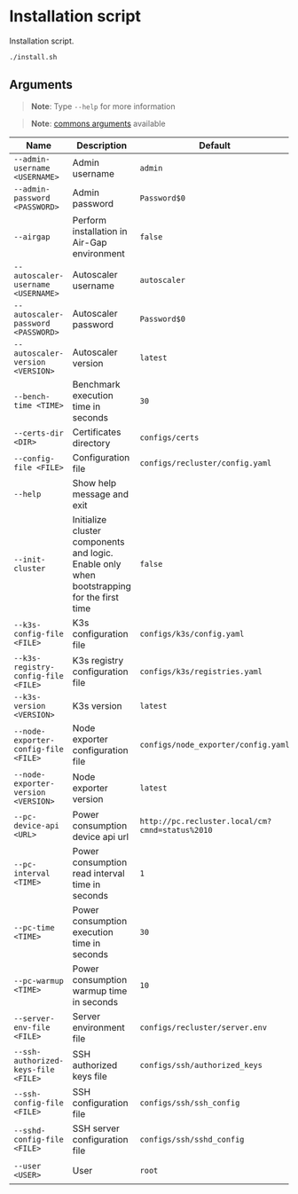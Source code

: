 # Installation script

Installation script.

```sh
./install.sh
```

## Arguments

> **Note**: Type `--help` for more information

> **Note**: [commons arguments](../scripts/README.md#commons-arguments) available

| **Name**                             | **Description**                                                                            | **Default**                                     | **Values**                |
| ------------------------------------ | ------------------------------------------------------------------------------------------ | ----------------------------------------------- | ------------------------- |
| `--admin-username <USERNAME>`        | Admin username                                                                             | `admin`                                         | Any valid username        |
| `--admin-password <PASSWORD>`        | Admin password                                                                             | `Password$0`                                    | Any valid password        |
| `--airgap`                           | Perform installation in Air-Gap environment                                                | `false`                                         |
| `--autoscaler-username <USERNAME>`   | Autoscaler username                                                                        | `autoscaler`                                    | Any valid username        |
| `--autoscaler-password <PASSWORD>`   | Autoscaler password                                                                        | `Password$0`                                    | Any valid password        |
| `--autoscaler-version <VERSION>`     | Autoscaler version                                                                         | `latest`                                        | Any Autoscaler version    |
| `--bench-time <TIME>`                | Benchmark execution time in seconds                                                        | `30`                                            | Any positive number       |
| `--certs-dir <DIR>`                  | Certificates directory                                                                     | `configs/certs`                                 | Any valid directory       |
| `--config-file <FILE>`               | Configuration file                                                                         | `configs/recluster/config.yaml`                 | Any valid file            |
| `--help`                             | Show help message and exit                                                                 |
| `--init-cluster`                     | Initialize cluster components and logic. Enable only when bootstrapping for the first time | `false`                                         |
| `--k3s-config-file <FILE>`           | K3s configuration file                                                                     | `configs/k3s/config.yaml`                       | Any valid file            |
| `--k3s-registry-config-file <FILE>`  | K3s registry configuration file                                                            | `configs/k3s/registries.yaml`                   | Any valid file            |
| `--k3s-version <VERSION>`            | K3s version                                                                                | `latest`                                        | Any K3s version           |
| `--node-exporter-config-file <FILE>` | Node exporter configuration file                                                           | `configs/node_exporter/config.yaml`             | Any valid file            |
| `--node-exporter-version <VERSION>`  | Node exporter version                                                                      | `latest`                                        | Any Node exporter version |
| `--pc-device-api <URL>`              | Power consumption device api url                                                           | `http://pc.recluster.local/cm?cmnd=status%2010` | Any valid URL             |
| `--pc-interval <TIME>`               | Power consumption read interval time in seconds                                            | `1`                                             | Any positive number       |
| `--pc-time <TIME>`                   | Power consumption execution time in seconds                                                | `30`                                            | Any positive number       |
| `--pc-warmup <TIME>`                 | Power consumption warmup time in seconds                                                   | `10`                                            | Any positive number       |
| `--server-env-file <FILE>`           | Server environment file                                                                    | `configs/recluster/server.env`                  | Any valid file            |
| `--ssh-authorized-keys-file <FILE>`  | SSH authorized keys file                                                                   | `configs/ssh/authorized_keys`                   | Any valid file            |
| `--ssh-config-file <FILE>`           | SSH configuration file                                                                     | `configs/ssh/ssh_config`                        | Any valid file            |
| `--sshd-config-file <FILE>`          | SSH server configuration file                                                              | `configs/ssh/sshd_config`                       | Any valid file            |
| `--user <USER>`                      | User                                                                                       | `root`                                          | Any valid user            |
